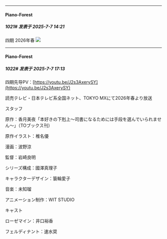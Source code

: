 ﻿
*****

####  Piano-Forest  
##### 1021#       发表于 2025-7-7 14:21

四期 2026年春
<img src="https://p.sda1.dev/25/042a4c50cb4408b9b683e09d06049a55/20250707_141155.jpg" referrerpolicy="no-referrer">


*****

####  Piano-Forest  
##### 1022#       发表于 2025-7-7 17:13

四期先导PV：[https://youtu.be/J2s3AxerySY](https://youtu.be/J2s3AxerySY)

読売テレビ・日本テレビ系全国ネット、TOKYO MXにて2026年春より放送

スタッフ

原作：香月美夜「本好きの下剋上～司書になるためには手段を選んでいられません～」（TOブックス刊）

原作イラスト：椎名優

漫画：波野涼

監督：岩崎良明

シリーズ構成：國澤真理子

キャラクターデザイン：簑輪愛子

音楽：未知瑠

アニメーション制作：WIT STUDIO

キャスト

ローゼマイン：井口裕香

フェルディナント：速水奨

